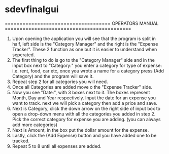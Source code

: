 # sdevfinalgui

====================================     OPERATORS MANUAL     ===========================================

1. Upon opening the application you will see that the program is split in half, left side is the "Category Manager"
   and the right is the "Expense Tracker". These 2 function as one but it is easier to understand when seperated.
2. The first thing to do is go to the "Category Manager" side and in the input box next to "Category:" you enter a
    category for type of expense: i.e. rent, food, car etc, once you wrote a name for a category press (Add Category)
    and the program will save it.
3. Repeat step 2 for all categories you will need.
4. Once all Categories are added move o the "Expense Tracker" side.
5. Now you see "Date:", with 3 boxes next to it. The boxes represent Month, Day and Year respectively. Input the date
   for an expense you want to track. next we will pick a category then add a price and save.
6. Next is Category, click the down arrow on the right side of input box to open a drop-down menu with all the categories
   you added in step 2. Pick the correct category for expense you are adding. (you can always add more categories)
7. Next is Amount, in the box put the dollar amount for the expense.
8. Lastly, click the (Add Expense) button and you have added one to be tracked.
9. Repeat 5 to 8 until all expenses are added.
